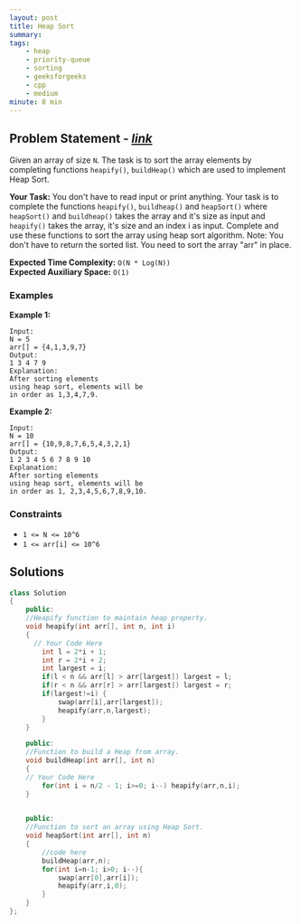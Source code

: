 ```yaml
---
layout: post
title: Heap Sort             
summary:
tags:
    - heap
    - priority-queue
    - sorting
    - geeksforgeeks
    - cpp
    - medium
minute: 8 min
---
```


## Problem Statement - [*link*](https://practice.geeksforgeeks.org/problems/heap-sort/0/?track=DSASP-Heap&batchId=154)  

Given an array of size `N`. The task is to sort the array elements by completing functions `heapify()`, `buildHeap()` which are used to implement Heap Sort.


**Your Task:** 
You don't have to read input or print anything. Your task is to complete the functions `heapify()`, `buildheap()` and `heapSort()` where `heapSort()` and `buildheap()` takes the array and it's size as input and `heapify()` takes the array, it's size and an index i as input. Complete and use these functions to sort the array using heap sort algorithm.
Note: You don't have to return the sorted list. You need to sort the array "arr" in place.



**Expected Time Complexity:** `O(N * Log(N))`           
**Expected Auxiliary Space:** `O(1)`


### Examples

**Example 1:**   
```
Input:
N = 5
arr[] = {4,1,3,9,7}
Output:
1 3 4 7 9
Explanation:
After sorting elements
using heap sort, elements will be
in order as 1,3,4,7,9.
``` 


**Example 2:**   
```
Input:
N = 10
arr[] = {10,9,8,7,6,5,4,3,2,1}
Output:
1 2 3 4 5 6 7 8 9 10
Explanation:
After sorting elements
using heap sort, elements will be
in order as 1, 2,3,4,5,6,7,8,9,10.
```


### Constraints

+ `1 <= N <= 10^6`
+ `1 <= arr[i] <= 10^6`

## Solutions

```cpp
class Solution
{
    public:
    //Heapify function to maintain heap property.
    void heapify(int arr[], int n, int i)  
    {
      // Your Code Here
        int l = 2*i + 1;
        int r = 2*i + 2;
        int largest = i;
        if(l < n && arr[l] > arr[largest]) largest = l;
        if(r < n && arr[r] > arr[largest]) largest = r;
        if(largest!=i) {
            swap(arr[i],arr[largest]);
            heapify(arr,n,largest);
        }
    }

    public:
    //Function to build a Heap from array.
    void buildHeap(int arr[], int n)  
    { 
    // Your Code Here
        for(int i = n/2 - 1; i>=0; i--) heapify(arr,n,i);
    }

    
    public:
    //Function to sort an array using Heap Sort.
    void heapSort(int arr[], int n)
    {
        //code here
        buildHeap(arr,n);
        for(int i=n-1; i>0; i--){
            swap(arr[0],arr[i]);
            heapify(arr,i,0);
        }
    }
};
```

